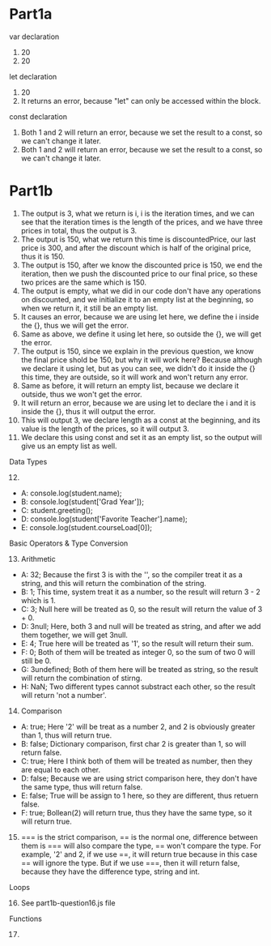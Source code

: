 # Part1a
var declaration
1. 20
2. 20
   
let declaration
1. 20
2. It returns an error, because "let" can only be accessed within the block.
   
const declaration
1. Both 1 and 2 will return an error, because we set the result to a const, so we can't change it later.
2. Both 1 and 2 will return an error, because we set the result to a const, so we can't change it later.

# Part1b
1. The output is 3, what we return is i, i is the iteration times, and we can see that the iteration times is the length of the prices, and we have three prices in total, thus the output is 3.
2. The output is 150, what we return this time is discountedPrice, our last price is 300, and after the discount which is half of the original price, thus it is 150.
3. The output is 150, after we know the discounted price is 150, we end the iteration, then we push the discounted price to our final price, so these two prices are the same which is 150.
4. The output is empty, what we did in our code don't have any operations on discounted, and we initialize it to an empty list at the beginning, so when we return it, it still be an empty list.
5. It causes an error, because we are using let here, we define the i inside the {}, thus we will get the error.
6. Same as above, we define it using let here, so outside the {}, we will get the error.
7. The output is 150, since we explain in the previous question, we know the final price shold be 150, but why it will work here? Because although we declare it using let, but as you can see, we didn't do it inside the {} this time, they are outside, so it will work and won't return any error.
8. Same as before, it will return an empty list, because we declare it outside, thus we won't get the error.
9. It will return an error, because we are using let to declare the i and it is inside the {}, thus it will output the error.
10. This will output 3, we declare length as a const at the beginning, and its value is the length of the prices, so it will output 3.
11. We declare this using const and set it as an empty list, so the output will give us an empty list as well.


Data Types

12. 
- A: console.log(student.name);
- B: console.log(student['Grad Year']);
- C: student.greeting();
- D: console.log(student['Favorite Teacher'].name);
- E: console.log(student.courseLoad[0]); 

Basic Operators & Type Conversion

13. Arithmetic
- A: 32; Because the first 3 is with the '', so the compiler treat it as a string, and this will return the combination of the string.
- B: 1; This time, system treat it as a number, so the result will return 3 - 2 which is 1.
- C: 3; Null here will be treated as 0, so the result will return the value of 3 + 0.
- D: 3null; Here, both 3 and null will be treated as string, and after we add them together, we will get 3null.
- E: 4; True here will be treated as '1', so the result will return their sum.
- F: 0; Both of them will be treated as integer 0, so the sum of two 0 will still be 0.
- G: 3undefined; Both of them here will be treated as string, so the result will return the combination of stirng.
- H: NaN; Two different types cannot substract each other, so the result will return 'not a number'.

14. Comparison
- A: true; Here '2' will be treat as a number 2, and 2 is obviously greater than 1, thus will return true.
- B: false; Dictionary comparison, first char 2 is greater than 1, so will return false.
- C: true; Here I think both of them will be treated as number, then they are equal to each other.
- D: false; Because we are using strict comparison here, they don't have the same type, thus will return false.
- E: false; True will be assign to 1 here, so they are different, thus retuern false.
- F: true; Bollean(2) will return true, thus they have the same type, so it will return true.

15. === is the strict comparison, == is the normal one, difference between them is === will also compare the type, == won't compare the type. For example, '2' and 2, if we use ==, it will return true because in this case == will ignore the type. But if we use ===, then it will return false, because they have the difference type, string and int.

Loops

16. See part1b-question16.js file

Functions

17. 